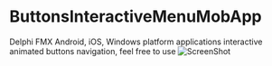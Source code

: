 # ButtonsInteractiveMenuMobApp
Delphi FMX Android, iOS, Windows platform applications interactive animated buttons navigation, feel free to use
![ScreenShot](https://github.com/merabchik/ButtonsInteractiveMenuMobApp/blob/master/Screenshot/InteractiveMenu.gif)
